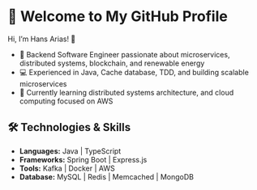 # 🌟 Welcome to My GitHub Profile  

Hi, I’m Hans Arias! 👋  
- 🚀 Backend Software Engineer passionate about microservices, distributed systems, blockchain, and renewable energy
- 💻 Experienced in Java, Cache database, TDD, and building scalable microservices  
- 🌱 Currently learning distributed systems architecture, and cloud computing focused on AWS


## 🛠️ Technologies & Skills  
- **Languages:** Java | TypeScript  
- **Frameworks:** Spring Boot | Express.js  
- **Tools:** Kafka | Docker | AWS  
- **Database:** MySQL | Redis | Memcached | MongoDB 

<!--
**HansKoder/hanskoder** is a ✨ _special_ ✨ repository because its `README.md` (this file) appears on your GitHub profile.

Here are some ideas to get you started:

- 🔭 I’m currently working on ...
- 🌱 I’m currently learning ...
- 👯 I’m looking to collaborate on ...
- 🤔 I’m looking for help with ...
- 💬 Ask me about ...
- 📫 How to reach me: ...
- 😄 Pronouns: ...
- ⚡ Fun fact: ...
-->
